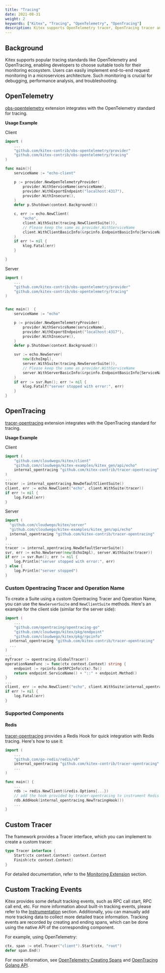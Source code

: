 ```yaml
---
title: "Tracing"
date: 2021-08-31
weight: 2
keywords: ["Kitex", "Tracing", "OpenTelemetry", "OpenTracing"]
description: Kitex supports OpenTelemetry tracer, OpenTracing tracer and also customized tracer.
---
```


## Background

Kitex supports popular tracing standards like OpenTelemetry and OpenTracing, enabling developers to choose suitable tools for their monitoring ecosystem. Users can easily implement end-to-end request monitoring in a microservices architecture. Such monitoring is crucial for debugging, performance analysis, and troubleshooting.

## OpenTelemetry

[obs-opentelemetry](https://github.com/kitex-contrib/obs-opentelemetry) extension integrates with the OpenTelemetry standard for tracing.

**Usage Example**

Client

```go
import (
    ...
    "github.com/kitex-contrib/obs-opentelemetry/provider"
    "github.com/kitex-contrib/obs-opentelemetry/tracing"
)

func main(){
    serviceName := "echo-client"

    p := provider.NewOpenTelemetryProvider(
        provider.WithServiceName(serviceName),
        provider.WithExportEndpoint("localhost:4317"),
        provider.WithInsecure(),
    )
    defer p.Shutdown(context.Background())

    c, err := echo.NewClient(
        "echo",
        client.WithSuite(tracing.NewClientSuite()),
        // Please keep the same as provider.WithServiceName
        client.WithClientBasicInfo(&rpcinfo.EndpointBasicInfo{ServiceName: serviceName}),
    )
    if err != nil {
        klog.Fatal(err)
    }

}

```

Server

```go
import (
    ...
    "github.com/kitex-contrib/obs-opentelemetry/provider"
    "github.com/kitex-contrib/obs-opentelemetry/tracing"
)


func main()  {
    serviceName := "echo"

    p := provider.NewOpenTelemetryProvider(
        provider.WithServiceName(serviceName),
        provider.WithExportEndpoint("localhost:4317"),
        provider.WithInsecure(),
    )
    defer p.Shutdown(context.Background())

    svr := echo.NewServer(
        new(EchoImpl),
        server.WithSuite(tracing.NewServerSuite()),
        // Please keep the same as provider.WithServiceName
        server.WithServerBasicInfo(&rpcinfo.EndpointBasicInfo{ServiceName: serviceName}),
    )
    if err := svr.Run(); err != nil {
        klog.Fatalf("server stopped with error:", err)
    }
}
```

## OpenTracing

[tracer-opentracing](https://github.com/kitex-contrib/tracer-opentracing) extension integrates with the OpenTracing standard for tracing.

**Usage Example**

Client

```go
import (
	"github.com/cloudwego/kitex/client"
	"github.com/cloudwego/kitex-examples/kitex_gen/api/echo"
	internal_opentracing "github.com/kitex-contrib/tracer-opentracing"
)
...
tracer := internal_opentracing.NewDefaultClientSuite()
client, err := echo.NewClient("echo", client.WithSuite(tracer))
if err != nil {
	log.Fatal(err)
}
```

Server

```go
import (
  "github.com/cloudwego/kitex/server"
  "github.com/cloudwego/kitex-examples/kitex_gen/api/echo"
  internal_opentracing "github.com/kitex-contrib/tracer-opentracing"
)
...
tracer := internal_opentracing.NewDefaultServerSuite()
svr, err := echo.NewServer(new(EchoImpl), server.WithSuite(tracer))
if err := svr.Run(); err != nil {
	log.Println("server stopped with error:", err)
} else {
	log.Println("server stopped")
}
```

### Custom Opentracing Tracer and Operation Name

To create a Suite using a custom Opentracing Tracer and Operation Name, you can use the `NewServerSuite` and `NewClientSuite` methods. Here's an example for the client side (similar for the server side):

```go
import (
	...
	"github.com/opentracing/opentracing-go"
	"github.com/cloudwego/kitex/pkg/endpoint"
	"github.com/cloudwego/kitex/pkg/rpcinfo"
  internal_opentracing "github.com/kitex-contrib/tracer-opentracing"
  ...
)
...
myTracer := opentracing.GlobalTracer()
operationNameFunc := func(ctx context.Context) string {
	endpoint := rpcinfo.GetRPCInfo(ctx).To()
	return endpoint.ServiceName() + "::" + endpoint.Method()
}
...
client, err := echo.NewClient("echo", client.WithSuite(internal_opentracing.NewClientSuite(myTracer, operationNameFunc)))
if err != nil {
	log.Fatal(err)
}
```

### Supported Components

#### Redis

[tracer-opentracing](https://github.com/kitex-contrib/tracer-opentracing) provides a Redis Hook for quick integration with Redis tracing. Here's how to use it:

```go
import (
    ...
    "github.com/go-redis/redis/v8"
    internal_opentracing "github.com/kitex-contrib/tracer-opentracing"
    ...
)

func main() {
    ...
    rdb := redis.NewClient(&redis.Options{...})
  	// add the hook provided by tracer-opentracing to instrument Redis client
    rdb.AddHook(internal_opentracing.NewTracingHook())
    ...
}
```

## Custom Tracer

The framework provides a Tracer interface, which you can implement to create a custom tracer:

```go
type Tracer interface {
	Start(ctx context.Context) context.Context
	Finish(ctx context.Context)
}
```

For detailed documentation, refer to the [Monitoring Extension](../../framework-exten/monitoring/#monitoring-information-expansion) section.

## Custom Tracking Events

Kitex provides some default tracking events, such as RPC call start, RPC call end, etc. For more information about built-in tracking events, please refer to the [Instrumentation](../instrumentation) section. Additionally, you can manually add more tracking data to collect more detailed trace information. Tracking events are recorded by creating and ending spans, which can be done using the native API of the corresponding component.

For example, using OpenTelemetry:

```go
ctx, span := otel.Tracer("client").Start(ctx, "root")
defer span.End()
```

For more information, see [OpenTelemetry Creating Spans](https://opentelemetry.io/docs/languages/go/instrumentation/#creating-spans) and [OpenTracing Golang API](https://opentracing.io/guides/golang/).
